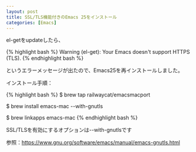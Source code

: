 ```yaml
---
layout: post
title: SSL/TLS機能付きのEmacs 25をインストール
categories: [Emacs]
---
```

el-getをupdateしたら、

{% highlight bash %}
Warning (el-get): Your Emacs doesn't support HTTPS (TLS).
{% endhighlight bash %}

というエラーメッセージが出たので、Emacs25を再インストールしました。

インストール手順：

{% highlight bash %}
$ brew tap railwaycat/emacsmacport

$ brew install emacs-mac --with-gnutls

$ brew linkapps emacs-mac
{% endhighlight bash %}

SSL/TLSを有効にするオプションは--with-gnutlsです

参照：https://www.gnu.org/software/emacs/manual/emacs-gnutls.html

